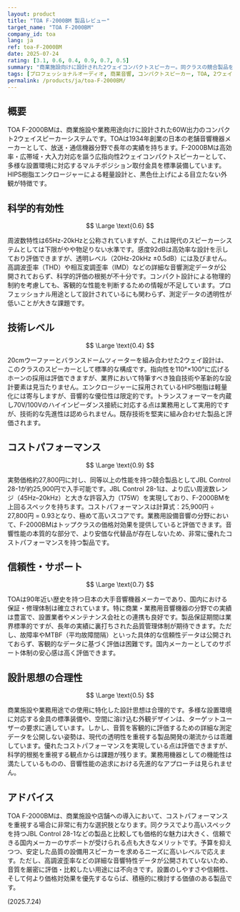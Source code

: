```yaml
---
layout: product
title: "TOA F-2000BM 製品レビュー"
target_name: "TOA F-2000BM"
company_id: toa
lang: ja
ref: toa-F-2000BM
date: 2025-07-24
rating: [3.1, 0.6, 0.4, 0.9, 0.7, 0.5]
summary: "商業施設向けに設計された2ウェイコンパクトスピーカー。同クラスの競合製品を上回る優れたコストパフォーマンスを誇りますが、詳細な音響特性データの不足が評価上の課題となります。"
tags: [プロフェッショナルオーディオ, 商業音響, コンパクトスピーカー, TOA, 2ウェイ]
permalink: /products/ja/toa-F-2000BM/
---
```


## 概要

TOA F-2000BMは、商業施設や業務用途向けに設計された60W出力のコンパクト2ウェイスピーカーシステムです。TOAは1934年創業の日本の老舗音響機器メーカーとして、放送・通信機器分野で長年の実績を持ちます。F-2000BMは高効率・広帯域・大入力対応を謳う広指向性2ウェイコンパクトスピーカーとして、多様な設置環境に対応するマルチポジション取付金具を標準装備しています。HIPS樹脂エンクロージャーによる軽量設計と、黒色仕上げによる目立たない外観が特徴です。

## 科学的有効性

$$ \Large \text{0.6} $$

周波数特性は65Hz-20kHzと公称されていますが、これは現代のスピーカーシステムとしては下限がやや物足りない水準です。感度92dBは高効率な設計を示しており評価できますが、透明レベル（20Hz-20kHz ±0.5dB）には及びません。高調波歪率（THD）や相互変調歪率（IMD）などの詳細な音響測定データが公開されておらず、科学的評価の根拠が不十分です。コンパクト設計による物理的制約を考慮しても、客観的な性能を判断するための情報が不足しています。プロフェッショナル用途として設計されているにも関わらず、測定データの透明性が低いことが大きな課題です。

## 技術レベル

$$ \Large \text{0.4} $$

20cmウーファーとバランスドームツィーターを組み合わせた2ウェイ設計は、このクラスのスピーカーとして標準的な構成です。指向性を110°×100°に広げるホーンの採用は評価できますが、業界において特筆すべき独自技術や革新的な設計要素は見当たりません。エンクロージャーに採用されているHIPS樹脂は軽量化には寄与しますが、音響的な優位性は限定的です。トランスフォーマーを内蔵し70V/100Vのハイインピーダンス接続に対応する点は業務用として実用的ですが、技術的な先進性は認められません。既存技術を堅実に組み合わせた製品と評価されます。

## コストパフォーマンス

$$ \Large \text{0.9} $$

実勢価格約27,800円に対し、同等以上の性能を持つ競合製品としてJBL Control 28-1が約25,900円で入手可能です。JBL Control 28-1は、より広い周波数レンジ（45Hz–20kHz）と大きな許容入力（175W）を実現しており、F-2000BMを上回るスペックを持ちます。コストパフォーマンスは計算式：25,900円 ÷ 27,800円 = 0.93となり、極めて高いスコアです。業務用設備音響の分野において、F-2000BMはトップクラスの価格対効果を提供していると評価できます。音響性能の本質的な部分で、より安価な代替品が存在しないため、非常に優れたコストパフォーマンスを持つ製品です。

## 信頼性・サポート

$$ \Large \text{0.7} $$

TOAは90年近い歴史を持つ日本の大手音響機器メーカーであり、国内における保証・修理体制は確立されています。特に商業・業務用音響機器の分野での実績は豊富で、設置業者やメンテナンス会社との連携も良好です。製品保証期間は業界標準的ですが、長年の実績に裏打ちされた品質管理体制が期待できます。ただし、故障率やMTBF（平均故障間隔）といった具体的な信頼性データは公開されておらず、客観的なデータに基づく評価は困難です。国内メーカーとしてのサポート体制の安心感は高く評価できます。

## 設計思想の合理性

$$ \Large \text{0.5} $$

商業施設や業務用途での使用に特化した設計思想は合理的です。多様な設置環境に対応する金具の標準装備や、空間に溶け込む外観デザインは、ターゲットユーザーの要求に適しています。しかし、音質を客観的に評価するための詳細な測定データを公開しない姿勢は、現代の透明性を重視する製品開発の潮流からは乖離しています。優れたコストパフォーマンスを実現している点は評価できますが、科学的根拠を重視する観点からは課題が残ります。業務用機器としての機能性は満たしているものの、音響性能の追求における先進的なアプローチは見られません。

## アドバイス

TOA F-2000BMは、商業施設や店舗への導入において、コストパフォーマンスを重視する場合に非常に有力な選択肢となります。同クラスでより高いスペックを持つJBL Control 28-1などの製品と比較しても価格的な魅力は大きく、信頼できる国内メーカーのサポートが受けられる点も大きなメリットです。予算を抑えつつ、安定した品質の設備用スピーカーを求めるニーズに高いレベルで応えます。ただし、高調波歪率などの詳細な音響特性データが公開されていないため、音質を厳密に評価・比較したい用途には不向きです。設置のしやすさや信頼性、そして何より価格対効果を優先するならば、積極的に検討する価値のある製品です。

(2025.7.24)
